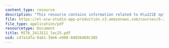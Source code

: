 ```yaml
---
content_type: resource
description: "This resource contains information related to H\u221E optimization."
file: https://ol-ocw-studio-app-production.s3.amazonaws.com/courses/6-241j-dynamic-systems-and-control-spring-2011/c47a1dfa9ab139e6e90084036489c385_MIT6_241JS11_lec25.pdf
file_type: application/pdf
resourcetype: Document
title: MIT6_241JS11_lec25.pdf
uid: c47a1dfa-9ab1-39e6-e900-84036489c385
---
```

